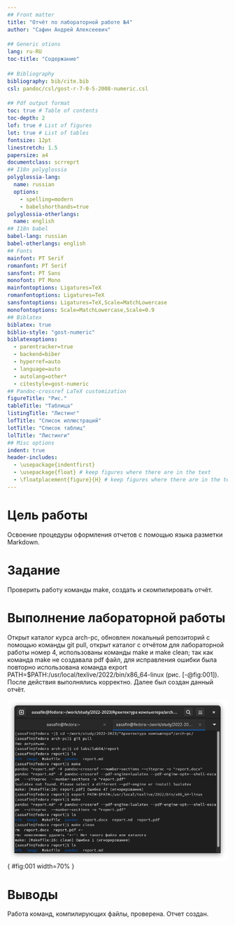 ```yaml
---
## Front matter
title: "Отчёт по лабораторной работе №4"
author: "Сафин Андрей Алексеевич"

## Generic otions
lang: ru-RU
toc-title: "Содержание"

## Bibliography
bibliography: bib/cite.bib
csl: pandoc/csl/gost-r-7-0-5-2008-numeric.csl

## Pdf output format
toc: true # Table of contents
toc-depth: 2
lof: true # List of figures
lot: true # List of tables
fontsize: 12pt
linestretch: 1.5
papersize: a4
documentclass: scrreprt
## I18n polyglossia
polyglossia-lang:
  name: russian
  options:
	- spelling=modern
	- babelshorthands=true
polyglossia-otherlangs:
  name: english
## I18n babel
babel-lang: russian
babel-otherlangs: english
## Fonts
mainfont: PT Serif
romanfont: PT Serif
sansfont: PT Sans
monofont: PT Mono
mainfontoptions: Ligatures=TeX
romanfontoptions: Ligatures=TeX
sansfontoptions: Ligatures=TeX,Scale=MatchLowercase
monofontoptions: Scale=MatchLowercase,Scale=0.9
## Biblatex
biblatex: true
biblio-style: "gost-numeric"
biblatexoptions:
  - parentracker=true
  - backend=biber
  - hyperref=auto
  - language=auto
  - autolang=other*
  - citestyle=gost-numeric
## Pandoc-crossref LaTeX customization
figureTitle: "Рис."
tableTitle: "Таблица"
listingTitle: "Листинг"
lofTitle: "Список иллюстраций"
lotTitle: "Список таблиц"
lolTitle: "Листинги"
## Misc options
indent: true
header-includes:
  - \usepackage{indentfirst}
  - \usepackage{float} # keep figures where there are in the text
  - \floatplacement{figure}{H} # keep figures where there are in the text
---
```


# Цель работы

Освоение процедуры оформления отчетов с помощью языка разметки Markdown.

# Задание

Проверить работу команды make, создать и скомпилировать отчёт.

# Выполнение лабораторной работы

Открыт каталог курса arch-pc, обновлен локальный репозиторий с помощью команды git pull, открыт каталог с отчётом для лабораторной работы номер 4, использованы команды make и make clean; так как команда make не создавала pdf файл, для исправления ошибки была повторно использована команда export PATH=$PATH:/usr/local/texlive/2022/bin/x86_64-linux  (рис. [-@fig:001]). После действия выполнялись корректно. Далее был создан данный отчёт.

![Проверка работы команд make и make clean](image/001.jpg){ #fig:001 width=70% }

# Выводы

Работа команд, компилирующих файлы, проверена. Отчет создан.

